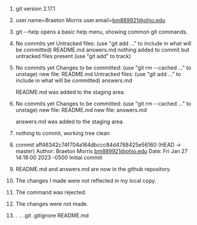 1) git version 2.17.1

2) user.name=Braeton Morris
   user.email=bm889921@ohio.edu

3) git --help opens a basic help menu, showing common git commands.

4) No commits yet
   Untracked files:
     (use "git add <file>..." to include in what will be committed)
   	   README.md
   	   answers.md
   nothing added to commit but untracked files present (use "git add" to track)


5) No commits yet
   Changes to be committed:
     (use "git rm --cached <file>..." to unstage)
	   new file:   README.md
   Untracked files:
     (use "git add <file>..." to include in what will be committed)
	   answers.md

   README.md was added to the staging area.

6) No commits yet
   Changes to be committed:
     (use "git rm --cached <file>..." to unstage)
	   new file:   README.md
	   new file:   answers.md

   answers.md was added to the staging area.

7) nothing to commit, working tree clean

8) commit aff46342c74f704a164dbccc84d4788425e56160 (HEAD -> master)
   Author: Braeton Morris <bm889921@ohio.edu>
   Date:   Fri Jan 27 14:18:00 2023 -0500
       Initial commit

9) README.md and answers.md are now in the github repository.

10) The changes I made were not reflected in my local copy.

11) The command was rejected.

12) The changes were not made.

13) .  ..  .git  .gitignore  README.md
